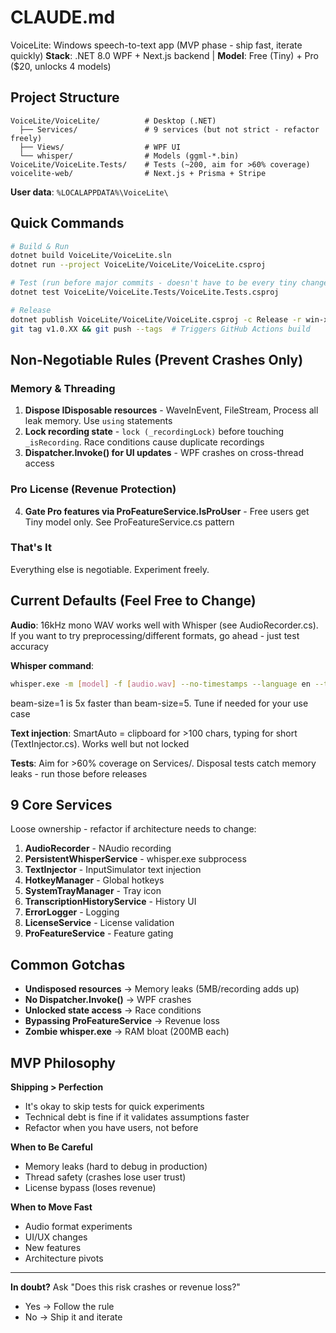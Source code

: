 # CLAUDE.md

VoiceLite: Windows speech-to-text app (MVP phase - ship fast, iterate quickly)
**Stack**: .NET 8.0 WPF + Next.js backend | **Model**: Free (Tiny) + Pro ($20, unlocks 4 models)

## Project Structure

```
VoiceLite/VoiceLite/          # Desktop (.NET)
  ├── Services/               # 9 services (but not strict - refactor freely)
  ├── Views/                  # WPF UI
  └── whisper/                # Models (ggml-*.bin)
VoiceLite/VoiceLite.Tests/    # Tests (~200, aim for >60% coverage)
voicelite-web/                # Next.js + Prisma + Stripe
```

**User data**: `%LOCALAPPDATA%\VoiceLite\`

## Quick Commands

```bash
# Build & Run
dotnet build VoiceLite/VoiceLite.sln
dotnet run --project VoiceLite/VoiceLite/VoiceLite.csproj

# Test (run before major commits - doesn't have to be every tiny change)
dotnet test VoiceLite/VoiceLite.Tests/VoiceLite.Tests.csproj

# Release
dotnet publish VoiceLite/VoiceLite/VoiceLite.csproj -c Release -r win-x64 --self-contained
git tag v1.0.XX && git push --tags  # Triggers GitHub Actions build
```

## Non-Negotiable Rules (Prevent Crashes Only)

### Memory & Threading
1. **Dispose IDisposable resources** - WaveInEvent, FileStream, Process all leak memory. Use `using` statements
2. **Lock recording state** - `lock (_recordingLock)` before touching `_isRecording`. Race conditions cause duplicate recordings
3. **Dispatcher.Invoke() for UI updates** - WPF crashes on cross-thread access

### Pro License (Revenue Protection)
4. **Gate Pro features via ProFeatureService.IsProUser** - Free users get Tiny model only. See ProFeatureService.cs pattern

### That's It
Everything else is negotiable. Experiment freely.

## Current Defaults (Feel Free to Change)

**Audio**: 16kHz mono WAV works well with Whisper (see AudioRecorder.cs). If you want to try preprocessing/different formats, go ahead - just test accuracy

**Whisper command**:
```bash
whisper.exe -m [model] -f [audio.wav] --no-timestamps --language en --temperature 0.2 --beam-size 1
```
beam-size=1 is 5x faster than beam-size=5. Tune if needed for your use case

**Text injection**: SmartAuto = clipboard for >100 chars, typing for short (TextInjector.cs). Works well but not locked

**Tests**: Aim for >60% coverage on Services/. Disposal tests catch memory leaks - run those before releases

## 9 Core Services

Loose ownership - refactor if architecture needs to change:

1. **AudioRecorder** - NAudio recording
2. **PersistentWhisperService** - whisper.exe subprocess
3. **TextInjector** - InputSimulator text injection
4. **HotkeyManager** - Global hotkeys
5. **SystemTrayManager** - Tray icon
6. **TranscriptionHistoryService** - History UI
7. **ErrorLogger** - Logging
8. **LicenseService** - License validation
9. **ProFeatureService** - Feature gating

## Common Gotchas

- **Undisposed resources** → Memory leaks (5MB/recording adds up)
- **No Dispatcher.Invoke()** → WPF crashes
- **Unlocked state access** → Race conditions
- **Bypassing ProFeatureService** → Revenue loss
- **Zombie whisper.exe** → RAM bloat (200MB each)

## MVP Philosophy

**Shipping > Perfection**
- It's okay to skip tests for quick experiments
- Technical debt is fine if it validates assumptions faster
- Refactor when you have users, not before

**When to Be Careful**
- Memory leaks (hard to debug in production)
- Thread safety (crashes lose user trust)
- License bypass (loses revenue)

**When to Move Fast**
- Audio format experiments
- UI/UX changes
- New features
- Architecture pivots

---

**In doubt?** Ask "Does this risk crashes or revenue loss?"
- Yes → Follow the rule
- No → Ship it and iterate
